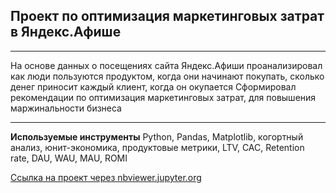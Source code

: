 ## Проект по оптимизация маркетинговых затрат в Яндекс.Афише
_____________________
На основе данных о посещениях сайта Яндекс.Афиши проанализировал как люди пользуются продуктом, когда они начинают покупать, сколько денег приносит каждый клиент, когда он окупается  Сформировал  рекомендации по оптимизация маркетинговых затрат, для повышения маржинальности бизнеса
____________________________
**Используемые инструменты**
Python,
Pandas,
Matplotlib,
когортный анализ,
юнит-экономика,
продуктовые метрики, LTV, CAC, Retention rate, DAU, WAU, MAU, ROMI 
 
[Сcылка на проект через nbviewer.jupyter.org ](https://nbviewer.jupyter.org/github/konicaRu/i_am_data_analyst/blob/master/6_project_analytics_in_yandex_afisha_3send/6_project%20_analytics_in_yandex_afisha_3send.ipynb)
